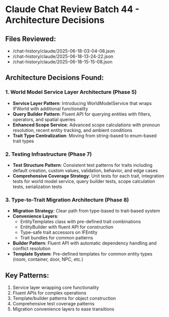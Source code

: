 # Claude Chat Review Batch 44 - Architecture Decisions

## Files Reviewed:
- /chat-history/claude/2025-06-18-03-04-08.json
- /chat-history/claude/2025-06-18-13-24-22.json  
- /chat-history/claude/2025-06-18-15-15-08.json

## Architecture Decisions Found:

### 1. World Model Service Layer Architecture (Phase 5)
- **Service Layer Pattern**: Introducing WorldModelService that wraps IFWorld with additional functionality
- **Query Builder Pattern**: Fluent API for querying entities with filters, operators, and spatial queries
- **Enhanced Scope Service**: Advanced scope calculations with pronoun resolution, recent entity tracking, and ambient conditions
- **Trait Type Centralization**: Moving from string-based to enum-based trait types

### 2. Testing Infrastructure (Phase 7)
- **Test Structure Pattern**: Consistent test patterns for traits including default creation, custom values, validation, behavior, and edge cases
- **Comprehensive Coverage Strategy**: Unit tests for each trait, integration tests for world model service, query builder tests, scope calculation tests, serialization tests

### 3. Type-to-Trait Migration Architecture (Phase 8)
- **Migration Strategy**: Clear path from type-based to trait-based system
- **Convenience Layers**:
  - EntityTemplates class with pre-defined trait combinations
  - EntityBuilder with fluent API for construction
  - Type-safe trait accessors on IFEntity
  - Trait bundles for common patterns
- **Builder Pattern**: Fluent API with automatic dependency handling and conflict resolution
- **Template System**: Pre-defined templates for common entity types (room, container, door, NPC, etc.)

## Key Patterns:
1. Service layer wrapping core functionality
2. Fluent APIs for complex operations
3. Template/builder patterns for object construction
4. Comprehensive test coverage patterns
5. Migration convenience layers to ease transitions
